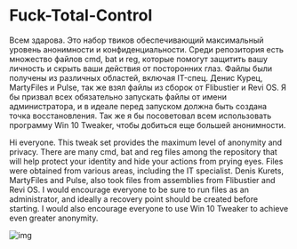 # Fuck-Total-Control
Всем здарова. Это набор твиков обеспечивающий максимальный уровень анонимности и конфиденциальности.
Среди репозитория есть множество файлов cmd, bat и reg, которые помогут защитить вашу личность и скрыть ваши действия от посторонних глаз. Файлы были получены из различных областей, включая IT-спец. Денис Курец, MartyFiles и Pulse, так же взял файлы из сборок от Flibustier и Revi OS. Я бы призвал всех обязательно запускать файлы от имени администратора, и в идеале перед запуском должна быть создана точка восстановления.
Так же я бы посоветовал всем использовать программу Win 10 Tweaker, чтобы добиться еще большей анонимности.

Hi everyone. This tweak set provides the maximum level of anonymity and privacy.
There are many cmd, bat and reg files among the repository that will help protect your identity and hide your actions from prying eyes. Files were obtained from various areas, including the IT specialist. Denis Kurets, MartyFiles and Pulse, also took files from assemblies from Flibustier and Revi OS. I would encourage everyone to be sure to run files as an administrator, and ideally a recovery point should be created before starting.
I would also encourage everyone to use Win 10 Tweaker to achieve even greater anonymity.

![img](https://github.com/scode18/Fuck-Total-Control/assets/98618381/49f113aa-a9fa-4c82-bf30-1ef73c0a9a5a)
